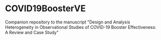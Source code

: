 # COVID19BoosterVE
Companion repository to the manuscript "Design and Analysis Heterogeneity in Observational Studies of COVID-19 Booster Effectiveness: A Review and Case Study"
